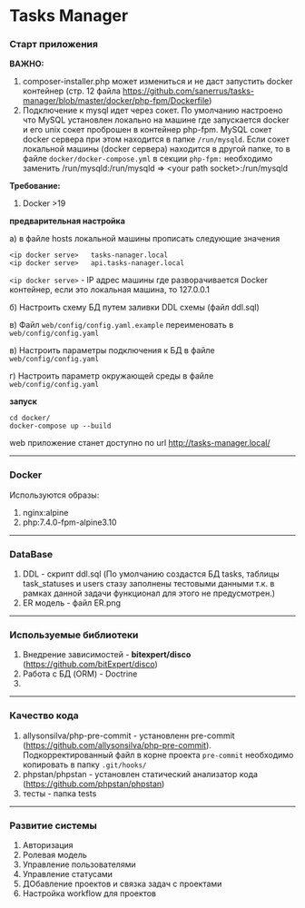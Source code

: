 # Tasks Manager

### Старт приложения

**ВАЖНО:** 
1. composer-installer.php может измениться и не даст запустить docker контейнер (стр. 12 файла https://github.com/sanerrus/tasks-manager/blob/master/docker/php-fpm/Dockerfile)
2. Подключение к mysql идет через сокет. 
По умолчанию наcтроено что MySQL установлен локально на машине где запускается docker и его unix сокет проброшен в контейнер php-fpm. 
MySQL сокет docker сервера при этом находится в папке `/run/mysqld`. 
Если сокет локальной машины (docker сервера) находится в другой папке, 
то в файле `docker/docker-compose.yml` в секции `php-fpm:` необходимо заменить /run/mysqld:/run/mysqld => \<your path socket\>:/run/mysqld 

**Требование:**
1.  Docker >19

**предварительная  настройка**

а) в файле hosts локальной машины прописать следующие значения

```
<ip docker serve>   tasks-nanager.local
<ip docker serve>   api.tasks-nanager.local
```
`<ip docker serve>` - IP адрес машины где разворачивается Docker контейнер, если это локальная машина, то 127.0.0.1

б) Настроить схему БД путем заливки DDL схемы (файл ddl.sql)

в) Файл `web/config/config.yaml.example` переименовать в `web/config/config.yaml`

в) Настроить параметры подключения к БД в файле `web/config/config.yaml`

г) Настроить параметр окружающей среды в файле `web/config/config.yaml`

**запуск**
```
cd docker/
docker-compose up --build
```
web приложение станет доступно по url http://tasks-manager.local/

---
### Docker

Используются образы:<br>
1. nginx:alpine<br>
2. php:7.4.0-fpm-alpine3.10

---
### DataBase

1. DDL - скрипт ddl.sql (По умолчанию создастся БД tasks, таблицы task_statuses и users стазу заполнены тестовыми данными т.к. в рамках данной задачи функционал для этого не предусмотрен.)
2. ER модель - файл ER.png 

---
### Используемые библиотеки
1. Внедрение зависимостей - **bitexpert/disco** (https://github.com/bitExpert/disco)
2. Работа с БД (ORM) - Doctrine
3. 

---
### Качество кода

1. allysonsilva/php-pre-commit - установленн pre-commit (https://github.com/allysonsilva/php-pre-commit). Подкорректированный файл в корне проекта `pre-commit` необходимо копировать в папку `.git/hooks/`
2. phpstan/phpstan - установлен статический анализатор кода (https://github.com/phpstan/phpstan)
3. тесты - папка tests

---
### Развитие системы

1. Авторизация
2. Ролевая модель
3. Управление пользователями
4. Управление статусами
5. ДОбавление проектов и связка задач с проектами
6. Настройка workflow для проектов
